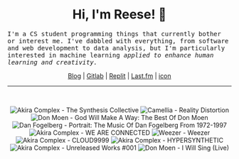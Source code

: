 <h1 align="center">Hi, I'm Reese! 👋</h1>

<p><samp>I'm a CS student programming things that currently bother or interest me. I've dabbled with everything, from software and web development to data analysis, but I'm particularly interested in machine learning <i>applied to enhance human learning and creativity.</i></p></samp>

<p align="center">
 <a href="https://renys.dev">Blog</a> | <a href="https://gitlab.com/renys">Gitlab</a> | <a href="https://replit.com/@renys">Replit</a> | <a href="https://last.fm/user/i-dle">Last.fm</a> | <a href="https://picrew.me/en/image_maker/1453974">icon</a>
</p>

<hr class="dotted">
<br>
<!-- lastfm -->
<p align="center"><img src="https://lastfm.freetls.fastly.net/i/u/64s/3235f0c9ce754171c1f3412faf445e79.jpg" title="Akira Complex - The Synthesis Collective"> <img src="https://lastfm.freetls.fastly.net/i/u/64s/b0a5febd261e2ab4f4347830d4a917a7.jpg" title="Camellia - Reality Distortion"> <img src="https://lastfm.freetls.fastly.net/i/u/64s/3c085fe0b2ff4ddccdd402c1ea83f3fa.jpg" title="Don Moen - God Will Make A Way: The Best Of Don Moen"> <img src="https://lastfm.freetls.fastly.net/i/u/64s/e680ded08cdc4651c69e3dcf7c4e21f6.jpg" title="Dan Fogelberg - Portrait: The Music Of Dan Fogelberg From 1972-1997"> <img src="https://lastfm.freetls.fastly.net/i/u/64s/e76fcd24d1d8e367f8409c63641a9c96.jpg" title="Akira Complex - WE ARE CONNECTED"> <img src="https://lastfm.freetls.fastly.net/i/u/64s/fde181381e56b1b5d26f3600af58d087.jpg" title="Weezer - Weezer"> <img src="https://lastfm.freetls.fastly.net/i/u/64s/5e3684de8f90a7a5e19057e4f0e19e05.jpg" title="Akira Complex - CLOUD9999"> <img src="https://lastfm.freetls.fastly.net/i/u/64s/a3bace190c859eb70de62187b97827e8.jpg" title="Akira Complex - HYPERSYNTHETIC"> <img src="https://lastfm.freetls.fastly.net/i/u/64s/8990c46a696f5e26e0e89590a298abd0.jpg" title="Akira Complex - Unreleased Works #001"> <img src="https://lastfm.freetls.fastly.net/i/u/64s/3ffa26b6f67ae20adba5c18cea2164d2.jpg" title="Don Moen - I Will Sing (Live)"> </p>
